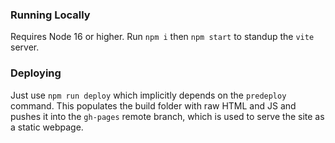 ### Running Locally

Requires Node 16 or higher. Run `npm i` then `npm start` to standup the `vite` server.

### Deploying

Just use `npm run deploy` which implicitly depends on the `predeploy` command. This populates the build folder with raw HTML and JS and pushes it into the `gh-pages` remote branch, which is used to serve the site as a static webpage.

